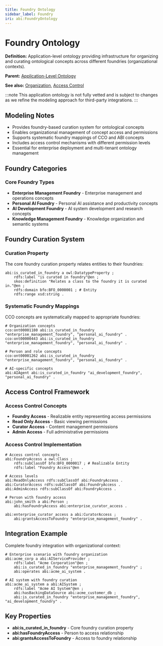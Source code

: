```yaml
---
title: Foundry Ontology
sidebar_label: Foundry
iri: abi:FoundryOntology
---
```


# Foundry Ontology

**Definition:** Application-level ontology providing infrastructure for organizing and curating ontological concepts across different foundries (organizational contexts).

**Parent:** [Application-Level Ontology](/ontology-essentials/application-level)

**See also:** [Organization](/abi/organization), [Access Control](/abi/access-control)

:::note
This application ontology is not fully vetted and is subject to changes as we refine the modeling approach for third-party integrations.
:::

## Modeling Notes

- Provides foundry-based curation system for ontological concepts
- Enables organizational management of concept access and permissions
- Supports systematic foundry mappings of CCO and ABI concepts
- Includes access control mechanisms with different permission levels
- Essential for enterprise deployment and multi-tenant ontology management

## Foundry Categories

### Core Foundry Types
- **Enterprise Management Foundry** - Enterprise management and operations concepts
- **Personal AI Foundry** - Personal AI assistance and productivity concepts
- **AI Development Foundry** - AI system development and research concepts
- **Knowledge Management Foundry** - Knowledge organization and semantic systems

## Foundry Curation System

### Curation Property
The core foundry curation property relates entities to their foundries:

```turtle
abi:is_curated_in_foundry a owl:DatatypeProperty ;
    rdfs:label "is curated in foundry"@en ;
    skos:definition "Relates a class to the foundry it is curated in."@en ;
    rdfs:domain bfo:BFO_0000001 ; # Entity
    rdfs:range xsd:string .
```

### Systematic Foundry Mappings
CCO concepts are systematically mapped to appropriate foundries:

```turtle
# Organization concepts
cco:ont00001180 abi:is_curated_in_foundry "enterprise_management_foundry", "personal_ai_foundry" .
cco:ont00000443 abi:is_curated_in_foundry "enterprise_management_foundry", "personal_ai_foundry" .

# Person and role concepts  
cco:ont00001262 abi:is_curated_in_foundry "enterprise_management_foundry", "personal_ai_foundry" .

# AI-specific concepts
abi:AIAgent abi:is_curated_in_foundry "ai_development_foundry", "personal_ai_foundry" .
```

## Access Control Framework

### Access Control Concepts
- **Foundry Access** - Realizable entity representing access permissions
- **Read Only Access** - Basic viewing permissions
- **Curator Access** - Content management permissions  
- **Admin Access** - Full administrative permissions

### Access Control Implementation

```turtle
# Access control concepts
abi:FoundryAccess a owl:Class ;
    rdfs:subClassOf bfo:BFO_0000017 ; # Realizable Entity
    rdfs:label "Foundry Access"@en .

# Access levels
abi:ReadOnlyAccess rdfs:subClassOf abi:FoundryAccess .
abi:CuratorAccess rdfs:subClassOf abi:FoundryAccess .
abi:AdminAccess rdfs:subClassOf abi:FoundryAccess .

# Person with foundry access
abi:john_smith a abi:Person ;
    abi:hasFoundryAccess abi:enterprise_curator_access .

abi:enterprise_curator_access a abi:CuratorAccess ;
    abi:grantsAccessToFoundry "enterprise_management_foundry" .
```

## Integration Example

Complete foundry integration with organizational context:

```turtle
# Enterprise scenario with foundry organization
abi:acme_corp a abi:AIServiceProvider ;
    rdfs:label "Acme Corporation"@en ;
    abi:is_curated_in_foundry "enterprise_management_foundry" ;
    abi:operates abi:acme_ai_system .

# AI system with foundry curation
abi:acme_ai_system a abi:AISystem ;
    rdfs:label "Acme AI System"@en ;
    abi:hasBackingDataSource abi:acme_customer_db ;
    abi:is_curated_in_foundry "enterprise_management_foundry", "ai_development_foundry" .
```

## Key Properties

- **abi:is_curated_in_foundry** - Core foundry curation property
- **abi:hasFoundryAccess** - Person to access relationship
- **abi:grantsAccessToFoundry** - Access to foundry relationship

